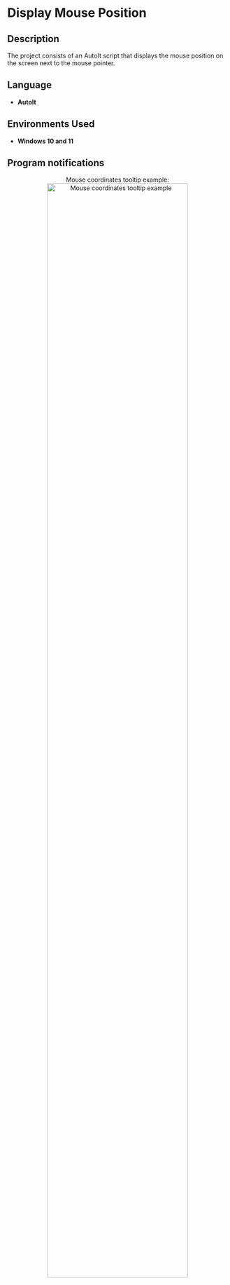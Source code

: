 <h1>Display Mouse Position</h1>


<h2>Description</h2>
The project consists of an AutoIt script that displays the mouse position on the screen next to the mouse pointer.<br/>

<h2>Language</h2>

- <b>AutoIt</b>

<h2>Environments Used </h2>

- <b>Windows 10 and 11</b>

<h2>Program notifications</h2>

<p align="center">
Mouse coordinates tooltip example: <br/>
<img src="https://i.imgur.com/rdXIMLF.png" height="80%" width="80%" alt="Mouse coordinates tooltip example"/>
<br />
<br />
</p>

<!--
 ```diff
- text in red
+ text in green
! text in orange
# text in gray
@@ text in purple (and bold)@@
```
--!>

